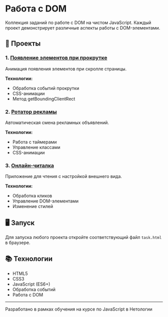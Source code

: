 # Работа с DOM

Коллекция заданий по работе с DOM на чистом JavaScript. Каждый проект демонстрирует различные аспекты работы с DOM-элементами.

## 🚀 Проекты

### 1. [Появление элементов при прокрутке](./1-reveal)

Анимация появления элементов при скролле страницы.

**Технологии:**
- Обработка событий прокрутки
- CSS-анимации
- Метод getBoundingClientRect

### 2. [Ротатор рекламы](./2-ads)

Автоматическая смена рекламных объявлений.

**Технологии:**
- Работа с таймерами
- Управление классами
- CSS-анимации

### 3. [Онлайн-читалка](./3-book-reader)

Приложение для чтения с настройкой внешнего вида.

**Технологии:**
- Обработка кликов
- Управление DOM-элементами
- Изменение стилей

## 🖥️ Запуск

Для запуска любого проекта откройте соответствующий файл `task.html` в браузере.

## 📚 Технологии

- HTML5
- CSS3
- JavaScript (ES6+)
- Обработка событий
- Работа с DOM

---

Разработано в рамках обучения на курсе по JavaScript в Нетологии
